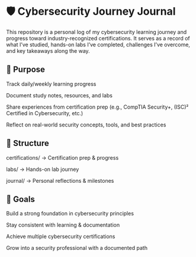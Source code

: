# 🛡️ Cybersecurity Journey Journal

This repository is a personal log of my cybersecurity learning journey and progress toward industry-recognized certifications. It serves as a record of what I’ve studied, hands-on labs I’ve completed, challenges I’ve overcome, and key takeaways along the way.

## 📌 Purpose

Track daily/weekly learning progress

Document study notes, resources, and labs

Share experiences from certification prep (e.g., CompTIA Security+, (ISC)² Certified in Cybersecurity, etc.)

Reflect on real-world security concepts, tools, and best practices

## 📂 Structure

certifications/ → Certification prep & progress

labs/ → Hands-on lab journey

journal/ → Personal reflections & milestones

## 🚀 Goals

Build a strong foundation in cybersecurity principles

Stay consistent with learning & documentation

Achieve multiple cybersecurity certifications

Grow into a security professional with a documented path
